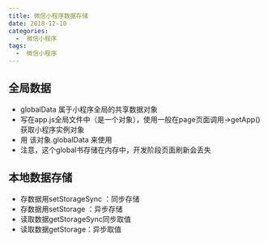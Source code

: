 ```yaml
---
title: 微信小程序数据存储
date: 2018-12-10
categories:
  -  微信小程序
tags:
  -  微信小程序
---
```

## 全局数据
- globalData 属于小程序全局的共享数据对象
 - 写在app.js全局文件中（是一个对象），使用一般在page页面调用->getApp()获取小程序实例对象 
 - 用 该对象.globalData 来使用
 - 注意，这个global书存储在内存中，开发阶段页面刷新会丢失

 ## 本地数据存储
- 存数据用setStorageSync ：同步存储
- 存数据用setStorage ：异步存储
- 读取数据getStorageSync同步取值
- 读取数据getStorage：异步取值